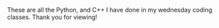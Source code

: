 These are all the Python, and C++ I have done in my wednesday coding classes. 
Thank you for viewing!
